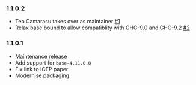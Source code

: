 ### 1.1.0.2

- Teo Camarasu takes over as maintainer [#1](https://github.com/TeofilC/PSQueue/pull/1)
- Relax base bound to allow compatiblity with GHC-9.0 and GHC-9.2 [#2](https://github.com/TeofilC/PSQueue/pull/2)


### 1.1.0.1

- Maintenance release
- Add support for `base-4.11.0.0`
- Fix link to ICFP paper
- Modernise packaging
